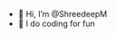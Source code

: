 - 👋 Hi, I’m @ShreedeepM
- 👀 I do coding for fun
<!---
ShreedeepM/ShreedeepM is a ✨ special ✨ repository because its `README.md` (this file) appears on your GitHub profile.
You can click the Preview link to take a look at your changes.
--->
